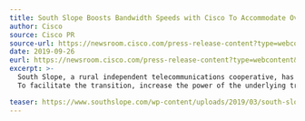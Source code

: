 ```yaml
---
title: South Slope Boosts Bandwidth Speeds with Cisco To Accommodate Over Three Terabytes
author: Cisco
source: Cisco PR
source-url: https://newsroom.cisco.com/press-release-content?type=webcontent&articleId=2021003
date: 2019-09-26
eurl: https://newsroom.cisco.com/press-release-content?type=webcontent&articleId=2021003
excerpt: >-
  South Slope, a rural independent telecommunications cooperative, has deployed the Cisco NCS5500 series platform to meet growing capacity demands, using its existing network to deliver voice, data, and video services along with a variety of business ethernet and cellular backhaul services to its customers throughout eastern Iowa. 
  To facilitate the transition, increase the power of the underlying transport network, and reduce operational complexity, Cisco and South Slope created a converged solution based on the Cisco NCS5500 router series. South Slope has also deployed Cisco Segment Routing with Multi-Protocol Label Switching (MPLS) and Ethernet VPN (EVPN).

teaser: https://www.southslope.com/wp-content/uploads/2019/03/south-slope-residential-logo-white.png
---
```

